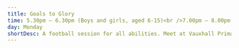 ```yaml
---
title: Goals to Glory
time: 5.30pm – 6.30pm (Boys and girls, aged 6-15)<br />7.00pm – 8.00pm (Boys, aged 16+)
day: Monday
shortDesc: A football session for all abilities. Meet at Vauxhall Primary School Pitch entrance on Tyers Terrace
---
```

